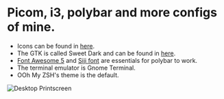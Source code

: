 # Picom, i3, polybar and more configs of mine.
<ul> 
  <li>Icons can be found in <a href="https://github.com/vinceliuice/vimix-icon-theme">here</a>. </li>
  <li>The GTK is called Sweet Dark and can be found in <a href="https://github.com/EliverLara/Sweet">here</a>. </li>
  <li><a href="https://github.com/FortAwesome/Font-Awesome">Font Awesome 5</a> and <a href="https://github.com/stark/siji">Siji font</a> are essentials for polybar to work.
  <li>The terminal emulator is Gnome Terminal.</li>
  <li>OOh My ZSH's theme is the default.</li>
  
  
</ul>

<img src="https://media.discordapp.net/attachments/655216008923185156/933415133135380560/unknown.png" alt="Desktop Printscreen">
